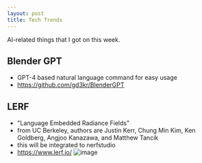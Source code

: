 ```yaml
---
layout: post
title: Tech Trends
---
```


AI-related things that I got on this week.



## Blender GPT
- GPT-4 based natural language command for easy usage 
- https://github.com/gd3kr/BlenderGPT


## LERF
- "Language Embedded Radiance Fields"
- from UC Berkeley, authors are Justin Kerr, Chung Min Kim, Ken Goldberg, Angjoo Kanazawa, and Matthew Tancik
- this will be integrated to nerfstudio
- https://www.lerf.io/
![image](https://www.lerf.io/data/nerf_render.svg)
